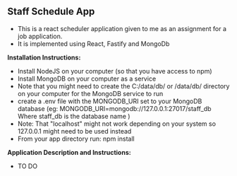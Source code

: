 ## Staff Schedule App ##

* This is a react scheduler application given to me as an assignment for a job application. 
* It is implemented using React, Fastify and MongoDb

**Installation Instructions:**

* Install NodeJS on your computer (so that you have access to npm)
* Install MongoDB on your computer as a service
* Note that you might need to create the C:/data/db/ or /data/db/ directory on your computer for the MongoDB service to run
* create a .env file with the MONGODB_URI set to your MongoDB database (eg: MONGODB_URI=mongodb://127.0.0.1:27017/staff_db Where staff_db is the database name )
* Note: That "localhost" might not work depending on your system so 127.0.0.1 might need to be used instead
* From your app directory run: npm install

**Application Description and Instructions:**

* TO DO
